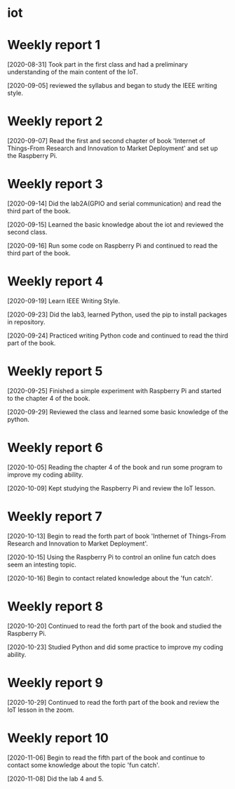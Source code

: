 # iot

# Weekly report 1
[2020-08-31] Took part in the first class and had a preliminary understanding of the main content of the IoT.  

[2020-09-05] reviewed the syllabus and began to study the IEEE writing style.  

# Weekly report 2
[2020-09-07] Read the first and second chapter of book 'Internet of Things-From Research and Innovation to Market Deployment' and set up the Raspberry Pi.  

# Weekly report 3
[2020-09-14] Did the lab2A(GPIO and serial communication) and read the third part of the book.  

[2020-09-15] Learned the basic knowledge about the iot and reviewed the second class.  

[2020-09-16] Run some code on Raspberry Pi and continued to read the third part of the book.  

# Weekly report 4
[2020-09-19] Learn IEEE Writing Style.

[2020-09-23] Did the lab3, learned Python, used the pip to install packages in repository.  

[2020-09-24] Practiced writing Python code and continued to read the third part of the book.  

# Weekly report 5
[2020-09-25] Finished a simple experiment with Raspberry Pi and started to the chapter 4 of the book.  

[2020-09-29] Reviewed the class and learned some basic knowledge of the python.  

# Weekly report 6
[2020-10-05] Reading the chapter 4 of the book and run some program to improve my coding ability.

[2020-10-09] Kept studying the Raspberry Pi and review the IoT lesson. 

# Weekly report 7
[2020-10-13] Begin to read the forth part of book 'Inthernet of Things-From Research and Innovation to Market Deployment'.

[2020-10-15] Using the Raspberry Pi to control an online fun catch does seem an intesting topic.

[2020-10-16] Begin to contact related knowledge about the 'fun catch'.

# Weekly report 8
[2020-10-20] Continued to read the forth part of the book and studied the Raspberry Pi.

[2020-10-23] Studied Python and did some practice to improve my coding ability. 

# Weekly report 9
[2020-10-29] Continued to read the forth part of the book and review the IoT lesson in the zoom.

# Weekly report 10
[2020-11-06] Begin to read the fifth part of the book and continue to contact some knowledge about the topic 'fun catch'.

[2020-11-08] Did the lab 4 and 5.


